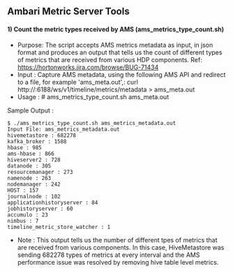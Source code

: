 ## Ambari Metric Server Tools

#### 1) Count the metric types received by AMS (ams_metrics_type_count.sh)
- Purpose: The script accepts AMS metrics metadata as input, in json format and produces an output that tells us the count of different types of metrics that are received from various HDP components. Ref: https://hortonworks.jira.com/browse/BUG-71434
- Input  : Capture AMS metadata, using the following AMS API and redirect to a file, for example 'ams_meta.out',:
curl http://<AMS-Collector-Host>:6188/ws/v1/timeline/metrics/metadata > ams_meta.out
- Usage  :  # ams_metrics_type_count.sh ams_meta.out

Sample Output :  

    $ ./ams_metrics_type_count.sh ams_metrics_metadata.out 
    Input File: ams_metrics_metadata.out  
    hivemetastore : 682278  
    kafka_broker : 1588  
    hbase : 985  
    ams-hbase : 866 
    hiveserver2 : 728 
    datanode : 305 
    resourcemanager : 273 
    namenode : 263 
    nodemanager : 242 
    HOST : 157 
    journalnode : 102 
    applicationhistoryserver : 84 
    jobhistoryserver : 60 
    accumulo : 23 
    nimbus : 7 
    timeline_metric_store_watcher : 1  

- Note : This output tells us the number of different tpes of metrics that are received from various components. In this case, HiveMetastore was sending 682278 types of metrics at every interval and the AMS performance issue was resolved by removing hive table level metrics.
